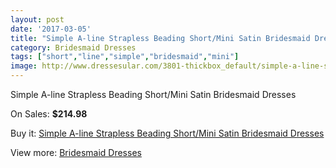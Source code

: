 ```yaml
---
layout: post
date: '2017-03-05'
title: "Simple A-line Strapless Beading Short/Mini Satin Bridesmaid Dresses"
category: Bridesmaid Dresses
tags: ["short","line","simple","bridesmaid","mini"]
image: http://www.dressesular.com/3801-thickbox_default/simple-a-line-strapless-beading-short-mini-satin-bridesmaid-dresses.jpg
---
```

Simple A-line Strapless Beading Short/Mini Satin Bridesmaid Dresses

On Sales: **$214.98**
<a href="https://www.dressesular.com/bridesmaid-dresses/1504-simple-a-line-strapless-beading-short-mini-satin-bridesmaid-dresses.html"><amp-img layout="responsive" width="600" height="600" src="//www.dressesular.com/3801-thickbox_default/simple-a-line-strapless-beading-short-mini-satin-bridesmaid-dresses.jpg" alt="Simple A-line Strapless Beading Short/Mini Satin Bridesmaid Dresses 0" /></a>

Buy it: [Simple A-line Strapless Beading Short/Mini Satin Bridesmaid Dresses](https://www.dressesular.com/bridesmaid-dresses/1504-simple-a-line-strapless-beading-short-mini-satin-bridesmaid-dresses.html "Simple A-line Strapless Beading Short/Mini Satin Bridesmaid Dresses")

View more: [Bridesmaid Dresses](https://www.dressesular.com/4-bridesmaid-dresses "Bridesmaid Dresses")